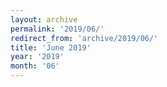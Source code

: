 ```yaml
---
layout: archive
permalink: '2019/06/'
redirect_from: 'archive/2019/06/'
title: 'June 2019'
year: '2019'
month: '06'
---
```

